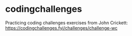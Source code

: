 # codingchallenges
Practicing coding challenges exercises from John Crickett: https://codingchallenges.fyi/challenges/challenge-wc


